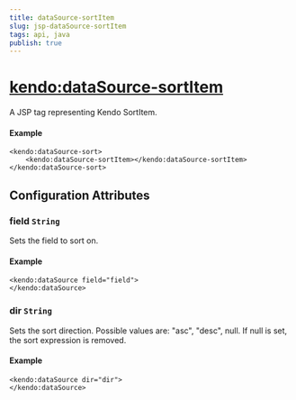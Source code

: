 ```yaml
---
title: dataSource-sortItem
slug: jsp-dataSource-sortItem
tags: api, java
publish: true
---
```


# <kendo:dataSource-sortItem>
A JSP tag representing Kendo SortItem.

#### Example
    <kendo:dataSource-sort>
        <kendo:dataSource-sortItem></kendo:dataSource-sortItem>
    </kendo:dataSource-sort>


## Configuration Attributes


### field `String`

Sets the field to sort on.

#### Example
    <kendo:dataSource field="field">
    </kendo:dataSource>



### dir `String`

Sets the sort direction. Possible values are: "asc", "desc", null. If null is set, the sort expression is removed.

#### Example
    <kendo:dataSource dir="dir">
    </kendo:dataSource>


